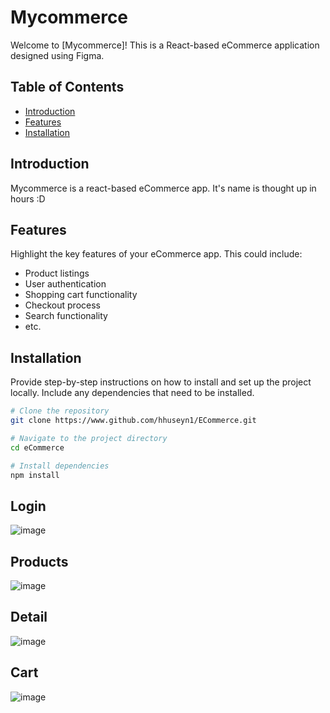 # Mycommerce

Welcome to [Mycommerce]! This is a React-based eCommerce application designed using Figma. 

## Table of Contents
- [Introduction](#introduction)
- [Features](#features)
- [Installation](#installation)
  
## Introduction

Mycommerce is a react-based eCommerce app. It's name is thought up in hours :D

## Features

Highlight the key features of your eCommerce app. This could include:
- Product listings
- User authentication
- Shopping cart functionality
- Checkout process
- Search functionality
- etc.

## Installation

Provide step-by-step instructions on how to install and set up the project locally. Include any dependencies that need to be installed.

```bash
# Clone the repository
git clone https://www.github.com/hhuseyn1/ECommerce.git

# Navigate to the project directory
cd eCommerce

# Install dependencies
npm install
```
## Login
![image](https://github.com/hhuseyn1/ECommerce/assets/88426345/6807d0df-576f-449a-a5c7-f63e79ecd331)
## Products
![image](https://github.com/hhuseyn1/ECommerce/assets/88426345/1080772b-d0ba-42e9-af97-ae8395d9d508)
## Detail
![image](https://github.com/hhuseyn1/ECommerce/assets/88426345/a0cf5320-985d-46cb-a124-3235f9566ce2)
## Cart
![image](https://github.com/hhuseyn1/ECommerce/assets/88426345/02e13627-f94d-42b7-bd01-7496f6a129cb)
